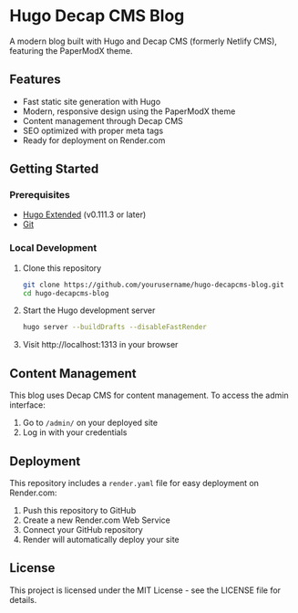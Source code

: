 # Hugo Decap CMS Blog

A modern blog built with Hugo and Decap CMS (formerly Netlify CMS), featuring the PaperModX theme.

## Features

- Fast static site generation with Hugo
- Modern, responsive design using the PaperModX theme
- Content management through Decap CMS
- SEO optimized with proper meta tags
- Ready for deployment on Render.com

## Getting Started

### Prerequisites

- [Hugo Extended](https://gohugo.io/getting-started/installing/) (v0.111.3 or later)
- [Git](https://git-scm.com/)

### Local Development

1. Clone this repository
   ```bash
   git clone https://github.com/yourusername/hugo-decapcms-blog.git
   cd hugo-decapcms-blog
   ```

2. Start the Hugo development server
   ```bash
   hugo server --buildDrafts --disableFastRender
   ```

3. Visit http://localhost:1313 in your browser

## Content Management

This blog uses Decap CMS for content management. To access the admin interface:

1. Go to `/admin/` on your deployed site
2. Log in with your credentials

## Deployment

This repository includes a `render.yaml` file for easy deployment on Render.com:

1. Push this repository to GitHub
2. Create a new Render.com Web Service
3. Connect your GitHub repository
4. Render will automatically deploy your site

## License

This project is licensed under the MIT License - see the LICENSE file for details.